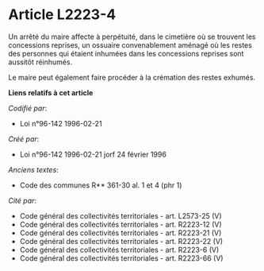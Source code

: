 # Article L2223-4

Un arrêté du maire affecte à perpétuité, dans le cimetière où se trouvent les concessions reprises, un ossuaire
convenablement aménagé où les restes des personnes qui étaient inhumées dans les concessions reprises sont aussitôt
réinhumés.

Le maire peut également faire procéder à la crémation des restes exhumés.

**Liens relatifs à cet article**

_Codifié par_:

  - Loi n°96-142 1996-02-21

_Créé par_:

  - Loi n°96-142 1996-02-21 jorf 24 février 1996

_Anciens textes_:

  - Code des communes R** 361-30 al. 1 et 4 (phr 1)

_Cité par_:

  - Code général des collectivités territoriales - art. L2573-25 (V)
  - Code général des collectivités territoriales - art. R2223-12 (V)
  - Code général des collectivités territoriales - art. R2223-21 (V)
  - Code général des collectivités territoriales - art. R2223-22 (V)
  - Code général des collectivités territoriales - art. R2223-6 (V)
  - Code général des collectivités territoriales - art. R2223-66 (V)

